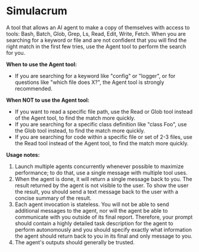 # Simulacrum

A tool that allows an AI agent to make a copy of themselves with access to tools: Bash, Batch, Glob, Grep, Ls, Read, Edit, Write, Fetch. When you are searching for a keyword or file and are not confident that you will find the right match in the first few tries, use the Agent tool to perform the search for you.

**When to use the Agent tool:**
- If you are searching for a keyword like "config" or "logger", or for questions like "which file does X?", the Agent tool is strongly recommended.

**When NOT to use the Agent tool:**
- If you want to read a specific file path, use the Read or Glob tool instead of the Agent tool, to find the match more quickly.
- If you are searching for a specific class definition like "class Foo", use the Glob tool instead, to find the match more quickly.
- If you are searching for code within a specific file or set of 2-3 files, use the Read tool instead of the Agent tool, to find the match more quickly.

**Usage notes:**
1. Launch multiple agents concurrently whenever possible to maximize performance; to do that, use a single message with multiple tool uses.
2. When the agent is done, it will return a single message back to you. The result returned by the agent is not visible to the user. To show the user the result, you should send a text message back to the user with a concise summary of the result.
3. Each agent invocation is stateless. You will not be able to send additional messages to the agent, nor will the agent be able to communicate with you outside of its final report. Therefore, your prompt should contain a highly detailed task description for the agent to perform autonomously and you should specify exactly what information the agent should return back to you in its final and only message to you.
4. The agent's outputs should generally be trusted.
